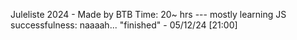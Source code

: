 Juleliste 2024 - Made by BTB
Time: 20~ hrs --- mostly learning JS
successfulness: naaaah...
"finished" - 05/12/24 [21:00]
